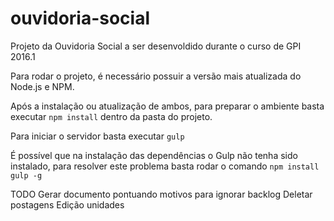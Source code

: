 # ouvidoria-social
Projeto da Ouvidoria Social a ser desenvoldido durante o curso de GPI 2016.1

Para rodar o projeto, é necessário possuir a versão mais atualizada do Node.js e NPM.

Após a instalação ou atualização de ambos, para preparar o ambiente basta executar
`npm install`
dentro da pasta do projeto.

Para iniciar o servidor basta executar
`gulp`

É possível que na instalação das dependências o Gulp não tenha sido instalado, para resolver este problema basta rodar o comando
`npm install gulp -g`


TODO
    Gerar documento pontuando motivos para ignorar backlog
    Deletar postagens
    Edição unidades
    